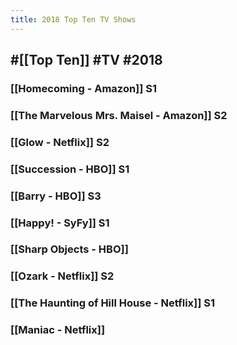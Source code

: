 ```yaml
---
title: 2018 Top Ten TV Shows
---
```


## #[[Top Ten]] #TV #2018
### [[Homecoming - Amazon]] S1

### [[The Marvelous Mrs. Maisel - Amazon]] S2

### [[Glow - Netflix]] S2

### [[Succession - HBO]] S1

### [[Barry - HBO]] S3

### [[Happy! - SyFy]] S1

### [[Sharp Objects - HBO]]

### [[Ozark - Netflix]] S2

### [[The Haunting of Hill House - Netflix]] S1

### [[Maniac - Netflix]]
